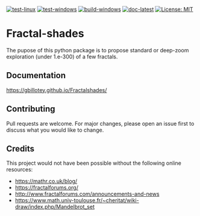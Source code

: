 [![test-linux](https://github.com/GBillotey/Fractalshades/actions/workflows/test-linux.yml/badge.svg)](https://github.com/GBillotey/Fractalshades/actions/workflows/test-linux.yml)
[![test-windows](https://github.com/GBillotey/Fractalshades/actions/workflows/test-windows.yml/badge.svg)](https://github.com/GBillotey/Fractalshades/actions/workflows/test-windows.yml)
[![build-windows](https://github.com/GBillotey/Fractalshades/actions/workflows/build-windows.yml/badge.svg)](https://github.com/GBillotey/Fractalshades/actions/workflows/build-windows.yml)
[![doc-latest](https://github.com/GBillotey/Fractalshades/actions/workflows/doc-latest.yml/badge.svg)](https://github.com/GBillotey/Fractalshades/actions/workflows/doc-latest.yml)
[![License: MIT](https://img.shields.io/badge/License-MIT-yellow.svg)](https://opensource.org/licenses/MIT)

# Fractal-shades
The pupose of this python package is to propose standard or deep-zoom exploration (under 1.e-300) of a few fractals.

## Documentation
https://gbillotey.github.io/Fractalshades/

## Contributing
Pull requests are welcome. For major changes, please open an issue first to discuss what you would like to change.

## Credits
This project would not have been possible without the following online resources:

* https://mathr.co.uk/blog/
* https://fractalforums.org/
* http://www.fractalforums.com/announcements-and-news
* https://www.math.univ-toulouse.fr/~cheritat/wiki-draw/index.php/Mandelbrot_set


